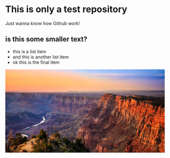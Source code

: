 # This is only a test repository 

Just wanna know how Github work!

## is this some smaller text?

* this is a list item
* and this is another list item
* ok this is the final item 

![](grand-canyon-sunset-1200x627.jpg)
